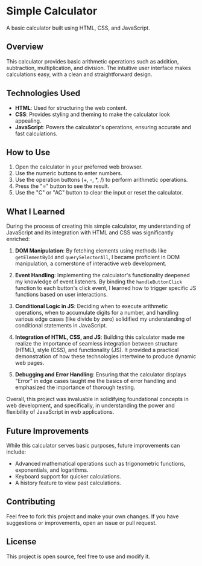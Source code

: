# Simple Calculator

A basic calculator built using HTML, CSS, and JavaScript.

## Overview

This calculator provides basic arithmetic operations such as addition, subtraction, multiplication, and division. The intuitive user interface makes calculations easy, with a clean and straightforward design.

## Technologies Used

- **HTML**: Used for structuring the web content.
- **CSS**: Provides styling and theming to make the calculator look appealing.
- **JavaScript**: Powers the calculator's operations, ensuring accurate and fast calculations.

## How to Use

1. Open the calculator in your preferred web browser.
2. Use the numeric buttons to enter numbers.
3. Use the operation buttons (+, -, \*, /) to perform arithmetic operations.
4. Press the "=" button to see the result.
5. Use the "C" or "AC" button to clear the input or reset the calculator.

## What I Learned

During the process of creating this simple calculator, my understanding of JavaScript and its integration with HTML and CSS was significantly enriched:

1. **DOM Manipulation**: By fetching elements using methods like `getElementById` and `querySelectorAll`, I became proficient in DOM manipulation, a cornerstone of interactive web development.

2. **Event Handling**: Implementing the calculator's functionality deepened my knowledge of event listeners. By binding the `handleButtonClick` function to each button's click event, I learned how to trigger specific JS functions based on user interactions.

3. **Conditional Logic in JS**: Deciding when to execute arithmetic operations, when to accumulate digits for a number, and handling various edge cases (like divide by zero) solidified my understanding of conditional statements in JavaScript.

4. **Integration of HTML, CSS, and JS**: Building this calculator made me realize the importance of seamless integration between structure (HTML), style (CSS), and functionality (JS). It provided a practical demonstration of how these technologies intertwine to produce dynamic web pages.

5. **Debugging and Error Handling**: Ensuring that the calculator displays "Error" in edge cases taught me the basics of error handling and emphasized the importance of thorough testing.

Overall, this project was invaluable in solidifying foundational concepts in web development, and specifically, in understanding the power and flexibility of JavaScript in web applications.

## Future Improvements

While this calculator serves basic purposes, future improvements can include:

- Advanced mathematical operations such as trigonometric functions, exponentials, and logarithms.
- Keyboard support for quicker calculations.
- A history feature to view past calculations.

## Contributing

Feel free to fork this project and make your own changes. If you have suggestions or improvements, open an issue or pull request.

## License

This project is open source, feel free to use and modify it.
